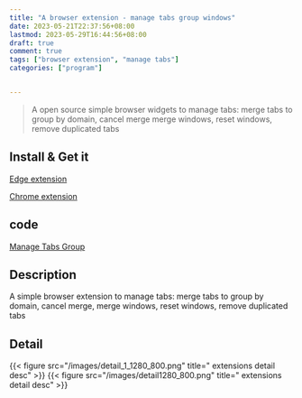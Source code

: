 ```yaml
---
title: "A browser extension - manage tabs group windows"
date: 2023-05-21T22:37:56+08:00
lastmod: 2023-05-29T16:44:56+08:00
draft: true
comment: true
tags: ["browser extension", "manage tabs"]
categories: ["program"]


---
```


> A open source simple browser widgets to manage tabs: merge tabs to group by domain, cancel merge
> merge windows, reset windows, remove duplicated tabs

## Install & Get it
  [Edge extension](https://microsoftedge.microsoft.com/addons/detail/bfjondiljolkhnelfidcmganfdfcjkjn)

  [Chrome extension](https://chrome.google.com/webstore/detail/manage-tabs-group/doldheijdfjcgogmkodalapffdhdnbcp)

## code
 [Manage Tabs Group](https://github.com/tiger-oy/managetabsgroup)
 

## Description  

A simple browser extension to
manage tabs: merge tabs to group by domain, cancel merge, merge windows, reset windows, remove duplicated tabs

## Detail 
{{< figure src="/images/detail_1_1280_800.png" title=" extensions detail desc" >}}
{{< figure src="/images/detail1280_800.png" title=" extensions detail desc" >}}

